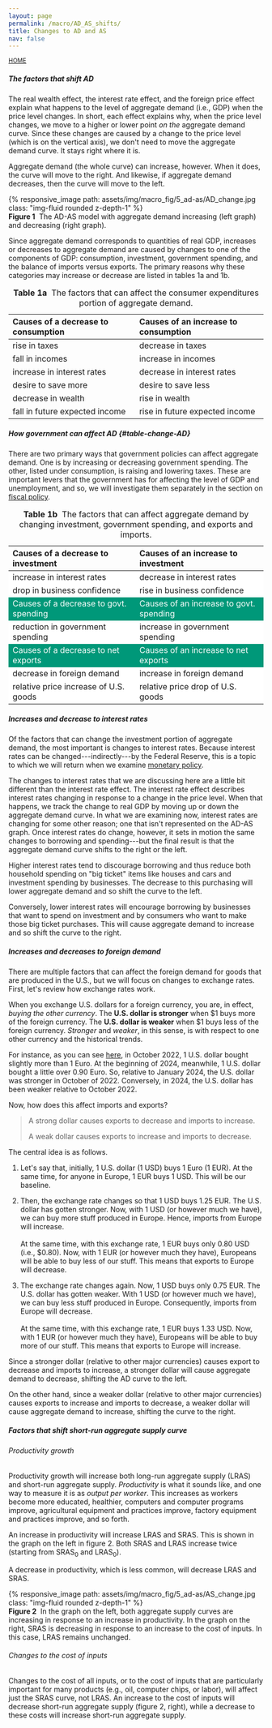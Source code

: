 ```yaml
---
layout: page
permalink: /macro/AD_AS_shifts/
title: Changes to AD and AS
nav: false
---
```


<link rel="stylesheet" href="/assets/css/table.css">

[<small>HOME</small>](/macro/)


##### The factors that shift AD 

The real wealth effect, the interest rate effect, and the foreign price effect explain what happens to the level of aggregate demand (i.e., GDP) when the price level changes. In short, each effect explains why, when the price level changes, we move to a higher or lower point *on the* aggregate demand curve. Since these changes are caused by a change to the price level (which is on the vertical axis), we don't need to move the aggregate demand curve. It stays right where it is.

Aggregate demand (the whole curve) can increase, however. When it does, the curve will move to the right. And likewise, if aggregate demand decreases, then the curve will move to the left.


<div class="container">
<div class="row">
	<div class="col-12">
		{% responsive_image path: assets/img/macro_fig/5_ad-as/AD_change.jpg class: "img-fluid rounded z-depth-1" %}
	</div>
</div>
<div class="caption"><div align="left">
<strong>Figure 1</strong>&nbsp;&nbsp;The AD-AS model with aggregate demand increasing (left graph) and decreasing (right graph).</div>
</div>
</div>



Since aggregate demand corresponds to quantities of real GDP, increases or decreases to aggregate demand are caused by changes to one of the components of GDP: consumption, investment, government spending, and the balance of imports versus exports. The primary reasons why these categories may increase or decrease are listed in tables 1a and 1b.



<table class="styled-table">
<thead>
<tr>
<th style="text-align: left;">Causes of a decrease to consumption</th>
<th style="text-align: left;">Causes of an increase to consumption</th>
</tr>

</thead>

<tbody>
<tr>
<td style="text-align: left;">rise in taxes</td>
<td style="text-align: left;">decrease in taxes</td>
</tr>
<tr>
<td style="text-align: left;">fall in incomes</td>
<td style="text-align: left;">increase in incomes</td>
</tr>
<tr>
<td style="text-align: left;">increase in interest rates</td>
<td style="text-align: left;">decrease in interest rates</td>
</tr>
<tr>
<td style="text-align: left;">desire to save more</td>
<td style="text-align: left;">desire to save less</td>
</tr>
<tr>
<td style="text-align: left;">decrease in wealth</td>
<td style="text-align: left;">rise in wealth</td>
</tr>
<tr>
<td style="text-align: left;">fall in future expected income</td>
<td style="text-align: left;">rise in future expected income</td>
</tr>
</tbody>
<caption><strong>Table 1a</strong>&nbsp;&nbsp;The factors that can affect the consumer expenditures portion of aggregate demand.</caption>
</table>



##### How government can affect AD {#table-change-AD}

There are two primary ways that government policies can affect aggregate demand. One is by increasing or decreasing government spending. The other, listed under consumption, is raising and lowering taxes. These are important levers that the government has for affecting the level of GDP and unemployment, and so, we will investigate them separately in the section on [fiscal policy](/macro/fiscal_1/).


<table class="styled-table">
<thead>
<tr>
<th style="text-align: left;">Causes of a decrease to investment</th>
<th style="text-align: left;">Causes of an increase to investment</th>
</tr>
</thead>

<tbody>
<tr>
<td style="text-align: left; background-color: #ffffff;">increase in interest rates</td>
<td style="text-align: left; background-color: #ffffff;">decrease in interest rates</td>
</tr>
<tr>
<td style="text-align: left; background-color: #ffffff;">drop in business confidence</td>
<td style="text-align: left; background-color: #ffffff;">rise in business confidence</td>
</tr>


<tr>
<td style="text-align: left; background-color: #009879; color: #ffffff;">Causes of a decrease to govt. spending</td>
<td style="text-align: left; background-color: #009879; color: #ffffff;">Causes of an increase to govt. spending</td>
</tr>
<tr>
<td style="text-align: left; background-color: #ffffff;">reduction in government spending</td>
<td style="text-align: left; background-color: #ffffff;">increase in government spending</td>
</tr>

<tr>
<td style="text-align: left; background-color: #009879; color: #ffffff;">Causes of a decrease to net exports</td>
<td style="text-align: left; background-color: #009879; color: #ffffff;">Causes of an increase to net exports</td>
</tr>
<tr>
<td style="text-align: left; background-color: #ffffff;">decrease in foreign demand</td>
<td style="text-align: left; background-color: #ffffff;">increase in foreign demand</td>
</tr>
<tr>
<td style="text-align: left; background-color: #ffffff;">relative price increase of U.S. goods</td>
<td style="text-align: left; background-color: #ffffff;">relative price drop of U.S. goods</td>
</tr>
</tbody>
<caption><strong>Table 1b</strong>&nbsp;&nbsp;The factors that can affect aggregate demand by changing investment, government spending, and exports and imports.</caption>
</table>



##### Increases and decrease to interest rates

Of the factors that can change the investment portion of aggregate demand, the most important is changes to interest rates. Because interest rates can be changed---indirectly---by the Federal Reserve, this is a topic to which we will return when we examine [monetary policy](https://loighic.net/macro/fed_1/).

The changes to interest rates that we are discussing here are a little bit different than the interest rate effect. The interest rate effect describes interest rates changing in response to a change in the price level. When that happens, we track the change to real GDP by moving up or down the aggregate demand curve. In what we are examining now, interest rates are changing for some other reason; one that isn't represented on the AD-AS graph. Once interest rates do change, however, it sets in motion the same changes to borrowing and spending---but the final result is that the aggregate demand curve shifts to the right or the left.

Higher interest rates tend to discourage borrowing and thus reduce both household spending on "big ticket" items like houses and cars and investment spending by businesses. The decrease to this purchasing will lower aggregate demand and so shift the curve to the left.

Conversely, lower interest rates will encourage borrowing by businesses that want to spend on investment and by consumers who want to make those big ticket purchases. This will cause aggregate demand to increase and so shift the curve to the right.

##### Increases and decreases to foreign demand

There are multiple factors that can affect the foreign demand for goods that are produced in the U.S., but we will focus on changes to exchange rates. First, let's review how exchange rates work.

When you exchange U.S. dollars for a foreign currency, you are, in effect, *buying the other currency*. The **U.S. dollar is stronger** when \$1 buys more of the foreign currency. The **U.S. dollar is weaker** when \$1 buys less of the foreign currency. *Stronger* and *weaker*, in this sense, is with respect to one other currency and the historical trends.  


 For instance, as you can see [here](https://www.google.com/finance/quote/USD-EUR?window=5Y), in October 2022, 1 U.S. dollar bought slightly more than 1 Euro. At the beginning of 2024, meanwhile, 1 U.S. dollar bought a little over 0.90 Euro. So, relative to January 2024, the U.S. dollar was stronger in October of 2022. Conversely, in 2024, the U.S. dollar has been weaker relative to October 2022.

Now, how does this affect imports and exports?

> A strong dollar causes exports to decrease and imports to increase.
>
> A weak dollar causes exports to increase and imports to decrease.


The central idea is as follows. 

1. Let's say that, initially, 1 U.S. dollar (1 USD) buys 1 Euro (1 EUR). At the same time, for anyone in Europe, 1 EUR buys 1 USD. This will be our baseline.

2. Then, the exchange rate changes so that 1 USD buys 1.25 EUR. The U.S. dollar has gotten stronger. Now, with 1 USD (or however much we have), we can buy more stuff produced in Europe. Hence, imports from Europe will increase.<br><br>
At the same time, with this exchange rate, 1 EUR buys only 0.80 USD (i.e., \$0.80). Now, with 1 EUR (or however much they have), Europeans will be able to buy less of our stuff. This means that exports to Europe will decrease.

3. The exchange rate changes again. Now, 1 USD buys only 0.75 EUR. The U.S. dollar has gotten weaker. With 1 USD (or however much we have), we can buy less stuff produced in Europe. Consequently, imports from Europe will decrease.<br><br>
At the same time, with this exchange rate, 1 EUR buys 1.33 USD. Now, with 1 EUR (or however much they have), Europeans will be able to buy more of our stuff. This means that exports to Europe will increase.


Since a stronger dollar (relative to other major currencies) causes export to decrease and imports to increase, a stronger dollar will cause aggregate demand to decrease, shifting the AD curve to the left.

On the other hand, since a weaker dollar (relative to other major currencies) causes exports to increase and imports to decrease, a weaker dollar will cause aggregate demand to increase, shifting the curve to the right.



##### Factors that shift short-run aggregate supply curve

###### Productivity growth

Productivity growth will increase both long-run aggregate supply (LRAS) and short-run aggregate supply. *Productivity* is what it sounds like, and one way to measure it is as *output per worker*. This increases as workers become more educated, healthier, computers and computer programs improve, agricultural equipment and practices improve, factory equipment and practices improve, and so forth. 

An increase in productivity will increase LRAS and SRAS. This is shown in the graph on the left in figure 2. Both SRAS and LRAS increase twice (starting from SRAS<sub>0</sub> and LRAS<sub>0</sub>).

A decrease in productivity, which is less common, will decrease LRAS and SRAS.


<div class="container">
<div class="row">
	<div class="col-12">
		{% responsive_image path: assets/img/macro_fig/5_ad-as/AS_change.jpg class: "img-fluid rounded z-depth-1" %}
	</div>
</div>
<div class="caption"><div align="left">
<strong>Figure 2</strong>&nbsp;&nbsp;In the graph on the left, both aggregate supply curves are increasing in response to an increase in productivity. In the graph on the right, SRAS is decreasing in response to an increase to the cost of inputs. In this case, LRAS remains unchanged.</div>
</div>
</div>


###### Changes to the cost of inputs

Changes to the cost of all inputs, or to the cost of inputs that are particularly important for many products (e.g., oil, computer chips, or labor), will affect just the SRAS curve, not LRAS. An increase to the cost of inputs will decrease short-run aggregate supply (figure 2, right), while a decrease to these costs will increase short-run aggregate supply.
